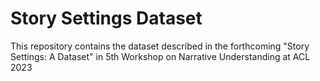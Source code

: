# Story Settings Dataset
This repository contains the dataset described in the forthcoming "Story Settings: A Dataset" in 5th Workshop on Narrative Understanding at ACL 2023
